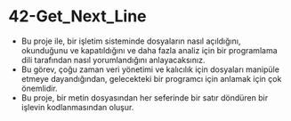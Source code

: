 # 42-Get_Next_Line

* Bu proje ile, bir işletim sisteminde dosyaların nasıl açıldığını, 
okunduğunu ve kapatıldığını ve daha fazla analiz için bir programlama dili tarafından nasıl yorumlandığını anlayacaksınız. 
* Bu görev, çoğu zaman veri yönetimi ve kalıcılık için dosyaları manipüle etmeye dayandığından, gelecekteki bir programcı için anlamak için çok önemlidir. 
* Bu proje, bir metin dosyasından her seferinde bir satır döndüren bir işlevin kodlanmasından oluşur.
